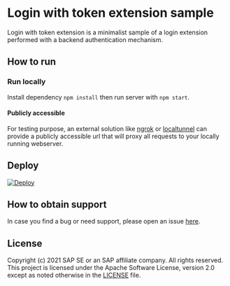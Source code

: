 # Login with token extension sample

Login with token extension is a minimalist sample of a login extension performed with a backend authentication mechanism.

## How to run

### Run locally

Install dependency `npm install` then run server with `npm start`.

#### Publicly accessible

For testing purpose, an external solution like [ngrok](https://ngrok.com/) or [localtunnel](https://github.com/localtunnel/localtunnel) can provide a publicly accessible url that will proxy all requests to your locally running webserver.

## Deploy

<a href="https://heroku.com/deploy?env[SAMPLE]=login-with-token">
  <img src="https://www.herokucdn.com/deploy/button.svg" alt="Deploy">
</a>

## How to obtain support
In case you find a bug or need support, please open an issue [here](https://github.com/SAP-samples/fsm-extension-sample/issues/new).

## License
Copyright (c) 2021 SAP SE or an SAP affiliate company. All rights reserved. This project is licensed under the Apache Software License, version 2.0 except as noted otherwise in the [LICENSE](./LICENSE) file.
